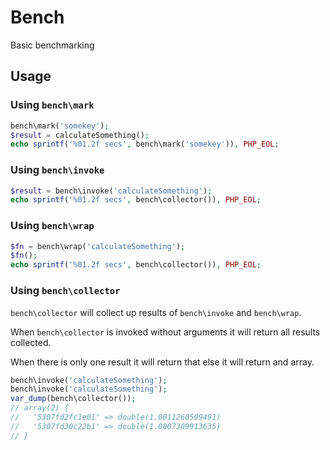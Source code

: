 # Bench

Basic benchmarking

## Usage

### Using `bench\mark`

```php
bench\mark('somekey');
$result = calculateSomething();
echo sprintf('%01.2f secs', bench\mark('somekey')), PHP_EOL;
```

### Using `bench\invoke`

```php
$result = bench\invoke('calculateSomething');
echo sprintf('%01.2f secs', bench\collector()), PHP_EOL;
```

### Using `bench\wrap`

```php
$fn = bench\wrap('calculateSomething');
$fn();
echo sprintf('%01.2f secs', bench\collector()), PHP_EOL;
```

### Using `bench\collector`

`bench\collector` will collect up results of `bench\invoke` and `bench\wrap`.

When `bench\collector` is invoked without arguments it will return all results collected.

When there is only one result it will return that else it will return and array.

```php
bench\invoke('calculateSomething');
bench\invoke('calculateSomething');
var_dump(bench\collector());
// array(2) {
//   '5307fd2fc1e01' => double(1.0011260509491)
//   '5307fd30c22b1' => double(1.0007309913635)
// }
```
